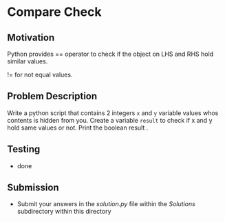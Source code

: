 # Compare Check

## Motivation
Python provides == operator to check if the object on LHS and RHS hold similar values.

!= for not equal values. 

## Problem Description
Write a python script that contains 2 integers `x` and `y` variable values whos contents is hidden from you.
Create a variable `result` to check if x and y hold same values or not.
Print the boolean result . 

## Testing
* done

## Submission
* Submit your answers in the *solution.py* file within the *Solutions* subdirectory within this directory
